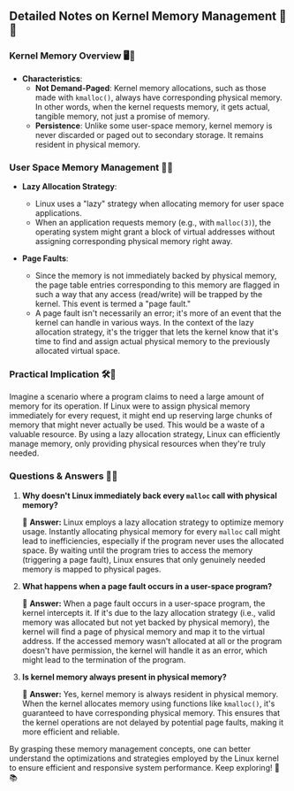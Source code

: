 ## Detailed Notes on Kernel Memory Management 📖✨

### Kernel Memory Overview 🖥️🧠

- **Characteristics**:
  - **Not Demand-Paged**: Kernel memory allocations, such as those made with `kmalloc()`, always have corresponding physical memory. In other words, when the kernel requests memory, it gets actual, tangible memory, not just a promise of memory.
  - **Persistence**: Unlike some user-space memory, kernel memory is never discarded or paged out to secondary storage. It remains resident in physical memory.
  
### User Space Memory Management 🚀💾

- **Lazy Allocation Strategy**: 
  - Linux uses a "lazy" strategy when allocating memory for user space applications.
  - When an application requests memory (e.g., with `malloc(3)`), the operating system might grant a block of virtual addresses without assigning corresponding physical memory right away.
  
- **Page Faults**:
  - Since the memory is not immediately backed by physical memory, the page table entries corresponding to this memory are flagged in such a way that any access (read/write) will be trapped by the kernel. This event is termed a "page fault."
  - A page fault isn't necessarily an error; it's more of an event that the kernel can handle in various ways. In the context of the lazy allocation strategy, it's the trigger that lets the kernel know that it's time to find and assign actual physical memory to the previously allocated virtual space.
  
### Practical Implication 🛠️🤔

Imagine a scenario where a program claims to need a large amount of memory for its operation. If Linux were to assign physical memory immediately for every request, it might end up reserving large chunks of memory that might never actually be used. This would be a waste of a valuable resource. By using a lazy allocation strategy, Linux can efficiently manage memory, only providing physical resources when they're truly needed.

### Questions & Answers 🤔💡

1. **Why doesn't Linux immediately back every `malloc` call with physical memory?**

   📜 **Answer:** Linux employs a lazy allocation strategy to optimize memory usage. Instantly allocating physical memory for every `malloc` call might lead to inefficiencies, especially if the program never uses the allocated space. By waiting until the program tries to access the memory (triggering a page fault), Linux ensures that only genuinely needed memory is mapped to physical pages.

2. **What happens when a page fault occurs in a user-space program?**

   📜 **Answer:** When a page fault occurs in a user-space program, the kernel intercepts it. If it's due to the lazy allocation strategy (i.e., valid memory was allocated but not yet backed by physical memory), the kernel will find a page of physical memory and map it to the virtual address. If the accessed memory wasn't allocated at all or the program doesn't have permission, the kernel will handle it as an error, which might lead to the termination of the program.

3. **Is kernel memory always present in physical memory?**

   📜 **Answer:** Yes, kernel memory is always resident in physical memory. When the kernel allocates memory using functions like `kmalloc()`, it's guaranteed to have corresponding physical memory. This ensures that the kernel operations are not delayed by potential page faults, making it more efficient and reliable.

By grasping these memory management concepts, one can better understand the optimizations and strategies employed by the Linux kernel to ensure efficient and responsive system performance. Keep exploring! 🌟📚
